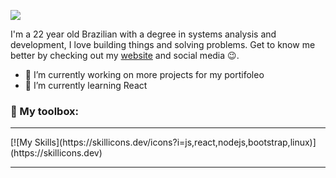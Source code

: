 ![](https://media.licdn.com/dms/image/D4D16AQGduUzPZQrzbQ/profile-displaybackgroundimage-shrink_350_1400/0/1722887118204?e=1728518400&v=beta&t=r8xEHgHc8_N_RzMjrFln-jl0-9oG1P3IqikL9c0OpEI)

I'm a 22 year old Brazilian with a degree in systems analysis and development, I love building things and solving problems. Get to know me better by checking out my [website](https://nascimentodev.com) and social media 😉.

- 🔭 I’m currently working on more projects for my portifoleo 
- 🌱 I’m currently learning React 

<h3 align="left">🧰  My toolbox:</h3>
<hr/>
[![My Skills](https://skillicons.dev/icons?i=js,react,nodejs,bootstrap,linux)](https://skillicons.dev)

<hr/>
